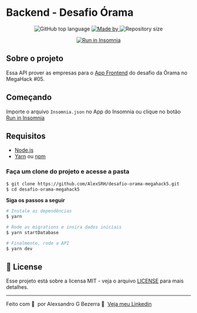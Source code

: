 # Backend - Desafio Órama

<p align="center">
  <img alt="GitHub top language" src="https://img.shields.io/github/languages/top/AlexSRH/desafio-orama-megahack5?color=%236A57D5">

  <a href="https://www.linkedin.com/in/alexsandrobezerra/" target="_blank" rel="noopener noreferrer">
    <img alt="Made by" src="https://img.shields.io/badge/made%20by-Alexsandro%20G%20Bezerra-%236A57D5">
  </a>

  <img alt="Repository size" src="https://img.shields.io/github/repo-size/AlexSRH/desafio-orama-megahack5?color=%236A57D5">
</p>

<p id="insomnia-button" align="center">
  <a href="https://insomnia.rest/run/?label=MegaHack%20%2305%20-%20%C3%93rama&uri=https%3A%2F%2Fraw.githubusercontent.com%2FAlexSRH%2Fdesafio-orama-megahack5%2Fmain%2FInsomnia.json" target="_blank"><img src="https://insomnia.rest/images/run.svg" alt="Run in Insomnia"></a>
</p>

## Sobre o projeto

Essa API prover as empresas para o [App Frontend](https://github.com/vitorbez/desafio-orama-megahack5) do desafio da Órama no MegaHack #05.

## Começando

Importe o arquivo `Insomnia.json` no App do Insomnia ou clique no botão [Run in Insomnia](#insomnia-button)

## Requisitos

- [Node.js](https://nodejs.org/en/)
- [Yarn](https://classic.yarnpkg.com/) ou [npm](https://www.npmjs.com/)

### Faça um clone do projeto e acesse a pasta

```bash
$ git clone https://github.com/AlexSRH/desafio-orama-megahack5.git
$ cd desafio-orama-megahack5
```

**Siga os passos a seguir**

```bash
# Instale as dependências
$ yarn

# Rode as migrations e insira dados iniciais
$ yarn startDatabase

# Finalmente, rode a API
$ yarn dev
```


## 📝 License

Esse projeto está sobre a licensa MIT - veja o arquivo [LICENSE](LICENSE) para mais detalhes.

---

Feito com 💜 &nbsp;por Alexsandro G Bezerra 👋 &nbsp;[Veja meu Linkedin](https://www.linkedin.com/in/eliasgcf/)
